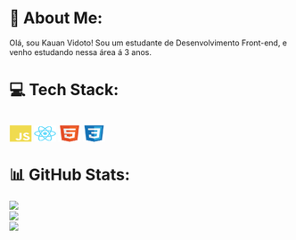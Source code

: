 # 💫 About Me:
Olá, sou Kauan Vidoto! Sou um estudante de Desenvolvimento Front-end, e venho estudando nessa área á 3 anos.

# 💻 Tech Stack:
<div style="display: inline_block"><br>
  <img align="center" alt="Rafa-Js" height="30" width="40" src="https://raw.githubusercontent.com/devicons/devicon/master/icons/javascript/javascript-plain.svg">
  <img align="center" alt="Rafa-React" height="30" width="40" src="https://raw.githubusercontent.com/devicons/devicon/master/icons/react/react-original.svg">
  <img align="center" alt="Rafa-HTML" height="30" width="40" src="https://raw.githubusercontent.com/devicons/devicon/master/icons/html5/html5-original.svg">
  <img align="center" alt="Rafa-CSS" height="30" width="40" src="https://raw.githubusercontent.com/devicons/devicon/master/icons/css3/css3-original.svg">
</div>



# 📊 GitHub Stats:
![](https://github-readme-stats.vercel.app/api?username=Vidoto&theme=synthwave&hide_border=false&include_all_commits=false&count_private=false)<br/>
![](https://github-readme-streak-stats.herokuapp.com/?user=Vidoto&theme=synthwave&hide_border=false)<br/>
![](https://github-readme-stats.vercel.app/api/top-langs/?username=Vidoto&theme=synthwave&hide_border=false&include_all_commits=false&count_private=false&layout=compact)




<!-- Proudly created with GPRM ( https://gprm.itsvg.in ) -->
